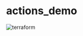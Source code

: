 # actions_demo
![terraform](https://github.com/tjanuario/actions_demo/actions/workflows/terraform.yml/badge.svg)